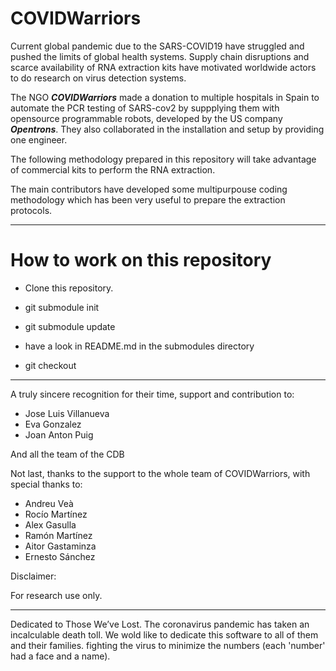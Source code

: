 # COVIDWarriors

Current global pandemic due to the SARS-COVID19 have struggled and pushed the limits of global health systems. Supply chain disruptions and scarce availability of RNA extraction kits have motivated worldwide actors to do research on virus detection systems.

The NGO ***COVIDWarriors*** made a donation to multiple hospitals in Spain to automate the PCR testing of SARS-cov2 by suppplying them with opensource programmable robots, developed by the US company ***Opentrons***. They also collaborated in the installation and setup by providing one engineer.

The following methodology prepared in this repository will take advantage of commercial kits to perform the RNA extraction.

The main contributors have developed some multipurpouse coding methodology which has been very useful to prepare the extraction protocols.

--------------
# How to work on this repository


- Clone this repository.

- git submodule init
- git submodule update
- have a look in README.md in the submodules directory
- git checkout <your branch>

--------------
A truly sincere recognition for their time, support and contribution to:

- Jose Luis Villanueva
- Eva Gonzalez
- Joan Anton Puig

And all the team of the CDB

Not last, thanks to the support to the whole team of COVIDWarriors, with special thanks to:
- Andreu Veà
- Rocío Martínez
- Alex Gasulla
- Ramón Martínez
- Aitor Gastaminza
- Ernesto Sánchez


Disclaimer:

For research use only.

------------

Dedicated to Those We’ve Lost. The coronavirus pandemic has taken an incalculable death toll.
We wold like to dedicate this software to all of them and their families.
fighting the virus to minimize the numbers (each 'number' had a face and a
name).
